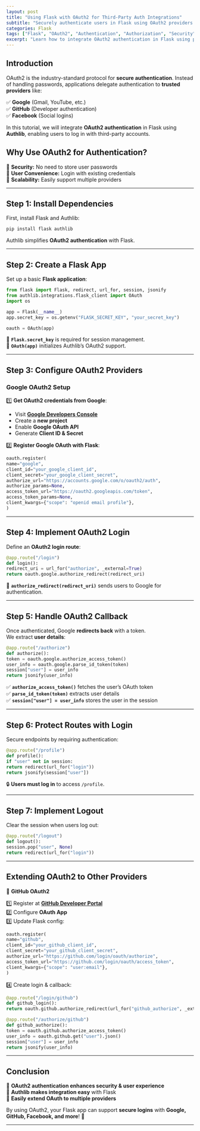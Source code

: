 ```yaml
---
layout: post
title: "Using Flask with OAuth2 for Third-Party Auth Integrations"
subtitle: "Securely authenticate users in Flask using OAuth2 providers like Google, GitHub, and Facebook"
categories: Flask
tags: ["Flask", "OAuth2", "Authentication", "Authorization", "Security", "API", "Login"]
excerpt: "Learn how to integrate OAuth2 authentication in Flask using providers like Google, GitHub, and Facebook. Secure your applications with third-party authentication and protect user data."
---
```


## Introduction

OAuth2 is the industry-standard protocol for **secure authentication**. Instead of handling passwords, applications delegate authentication to **trusted providers** like:

✅ **Google** (Gmail, YouTube, etc.)  
✅ **GitHub** (Developer authentication)  
✅ **Facebook** (Social logins)

In this tutorial, we will integrate **OAuth2 authentication** in Flask using **Authlib**, enabling users to log in with third-party accounts.

## Why Use OAuth2 for Authentication?

🔹 **Security:** No need to store user passwords  
🔹 **User Convenience:** Login with existing credentials  
🔹 **Scalability:** Easily support multiple providers

---

## Step 1: Install Dependencies

First, install Flask and Authlib:

```sh
pip install flask authlib
```

Authlib simplifies **OAuth2 authentication** with Flask.

---

## Step 2: Create a Flask App

Set up a basic **Flask application**:

```python
from flask import Flask, redirect, url_for, session, jsonify
from authlib.integrations.flask_client import OAuth
import os

app = Flask(__name__)
app.secret_key = os.getenv("FLASK_SECRET_KEY", "your_secret_key")

oauth = OAuth(app)
```

🔹 **`Flask.secret_key`** is required for session management.  
🔹 **`OAuth(app)`** initializes Authlib’s OAuth2 support.

---

## Step 3: Configure OAuth2 Providers

### **Google OAuth2 Setup**

1️⃣ **Get OAuth2 credentials from Google**:
- Visit **[Google Developers Console](https://console.cloud.google.com/)**
- Create a **new project**
- Enable **Google OAuth API**
- Generate **Client ID & Secret**

2️⃣ **Register Google OAuth with Flask**:

```python
oauth.register(
name="google",
client_id="your_google_client_id",
client_secret="your_google_client_secret",
authorize_url="https://accounts.google.com/o/oauth2/auth",
authorize_params=None,
access_token_url="https://oauth2.googleapis.com/token",
access_token_params=None,
client_kwargs={"scope": "openid email profile"},
)
```

---

## Step 4: Implement OAuth2 Login

Define an **OAuth2 login route**:

```python
@app.route("/login")
def login():
redirect_uri = url_for("authorize", _external=True)
return oauth.google.authorize_redirect(redirect_uri)
```

🔹 **`authorize_redirect(redirect_uri)`** sends users to Google for authentication.

---

## Step 5: Handle OAuth2 Callback

Once authenticated, Google **redirects back** with a token.  
We extract **user details**:

```python
@app.route("/authorize")
def authorize():
token = oauth.google.authorize_access_token()
user_info = oauth.google.parse_id_token(token)
session["user"] = user_info
return jsonify(user_info)
```

✅ **`authorize_access_token()`** fetches the user’s OAuth token  
✅ **`parse_id_token(token)`** extracts user details  
✅ **`session["user"] = user_info`** stores the user in the session

---

## Step 6: Protect Routes with Login

Secure endpoints by requiring authentication:

```python
@app.route("/profile")
def profile():
if "user" not in session:
return redirect(url_for("login"))
return jsonify(session["user"])
```

🔒 **Users must log in** to access `/profile`.

---

## Step 7: Implement Logout

Clear the session when users log out:

```python
@app.route("/logout")
def logout():
session.pop("user", None)
return redirect(url_for("login"))
```

---

## Extending OAuth2 to Other Providers

🔹 **GitHub OAuth2**

1️⃣ Register at **[GitHub Developer Portal](https://github.com/settings/developers)**  
2️⃣ Configure **OAuth App**  
3️⃣ Update Flask config:

```python
oauth.register(
name="github",
client_id="your_github_client_id",
client_secret="your_github_client_secret",
authorize_url="https://github.com/login/oauth/authorize",
access_token_url="https://github.com/login/oauth/access_token",
client_kwargs={"scope": "user:email"},
)
```

4️⃣ Create login & callback:

```python
@app.route("/login/github")
def github_login():
return oauth.github.authorize_redirect(url_for("github_authorize", _external=True))

@app.route("/authorize/github")
def github_authorize():
token = oauth.github.authorize_access_token()
user_info = oauth.github.get("user").json()
session["user"] = user_info
return jsonify(user_info)
```

---

## Conclusion

🔹 **OAuth2 authentication enhances security & user experience**  
🔹 **Authlib makes integration easy** with Flask  
🔹 **Easily extend OAuth to multiple providers**

By using OAuth2, your Flask app can support **secure logins** with **Google, GitHub, Facebook, and more**! 🚀

---
